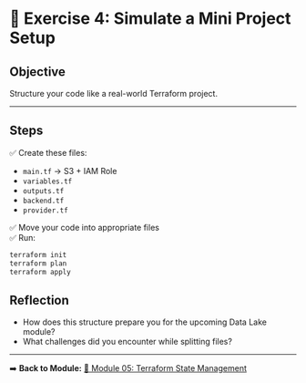 # 📝 Exercise 4: Simulate a Mini Project Setup

## Objective

Structure your code like a real-world Terraform project.

---

## Steps

✅ Create these files:

- `main.tf` → S3 + IAM Role
- `variables.tf`
- `outputs.tf`
- `backend.tf`
- `provider.tf`

✅ Move your code into appropriate files  
✅ Run:

```bash
terraform init
terraform plan
terraform apply
```

## Reflection
- How does this structure prepare you for the upcoming Data Lake module?
- What challenges did you encounter while splitting files?

---

➡️ **Back to Module:** [🧪 Module 05: Terraform State Management](../README.md)